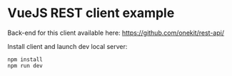 
# VueJS REST client example

Back-end for this client available here: https://github.com/onekit/rest-api/

Install client and launch dev local server:

    npm install
    npm run dev
  
